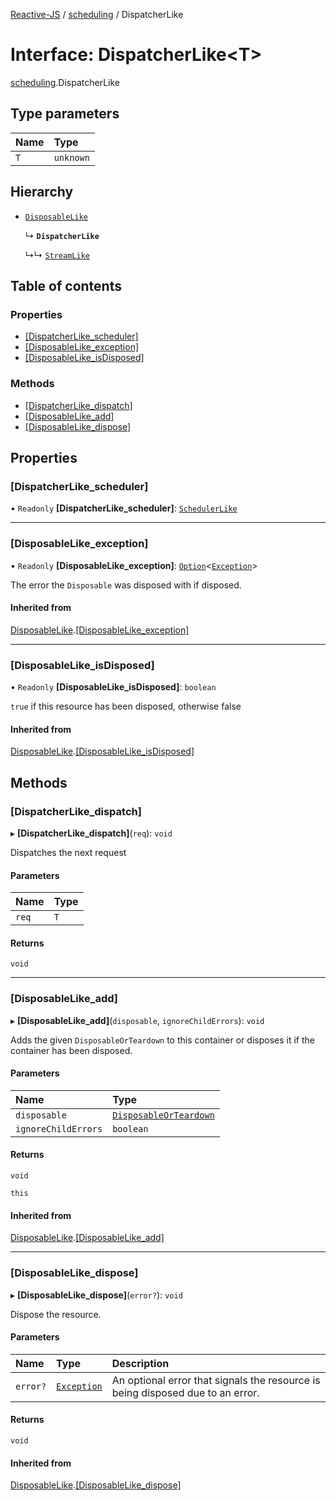 [Reactive-JS](../README.md) / [scheduling](../modules/scheduling.md) / DispatcherLike

# Interface: DispatcherLike<T\>

[scheduling](../modules/scheduling.md).DispatcherLike

## Type parameters

| Name | Type |
| :------ | :------ |
| `T` | `unknown` |

## Hierarchy

- [`DisposableLike`](util.DisposableLike.md)

  ↳ **`DispatcherLike`**

  ↳↳ [`StreamLike`](streaming.StreamLike.md)

## Table of contents

### Properties

- [[DispatcherLike\_scheduler]](scheduling.DispatcherLike.md#[dispatcherlike_scheduler])
- [[DisposableLike\_exception]](scheduling.DispatcherLike.md#[disposablelike_exception])
- [[DisposableLike\_isDisposed]](scheduling.DispatcherLike.md#[disposablelike_isdisposed])

### Methods

- [[DispatcherLike\_dispatch]](scheduling.DispatcherLike.md#[dispatcherlike_dispatch])
- [[DisposableLike\_add]](scheduling.DispatcherLike.md#[disposablelike_add])
- [[DisposableLike\_dispose]](scheduling.DispatcherLike.md#[disposablelike_dispose])

## Properties

### [DispatcherLike\_scheduler]

• `Readonly` **[DispatcherLike\_scheduler]**: [`SchedulerLike`](scheduling.SchedulerLike.md)

___

### [DisposableLike\_exception]

• `Readonly` **[DisposableLike\_exception]**: [`Option`](../modules/functions.md#option)<[`Exception`](../modules/util.md#exception)\>

The error the `Disposable` was disposed with if disposed.

#### Inherited from

[DisposableLike](util.DisposableLike.md).[[DisposableLike_exception]](util.DisposableLike.md#[disposablelike_exception])

___

### [DisposableLike\_isDisposed]

• `Readonly` **[DisposableLike\_isDisposed]**: `boolean`

`true` if this resource has been disposed, otherwise false

#### Inherited from

[DisposableLike](util.DisposableLike.md).[[DisposableLike_isDisposed]](util.DisposableLike.md#[disposablelike_isdisposed])

## Methods

### [DispatcherLike\_dispatch]

▸ **[DispatcherLike_dispatch]**(`req`): `void`

Dispatches the next request

#### Parameters

| Name | Type |
| :------ | :------ |
| `req` | `T` |

#### Returns

`void`

___

### [DisposableLike\_add]

▸ **[DisposableLike_add]**(`disposable`, `ignoreChildErrors`): `void`

Adds the given `DisposableOrTeardown` to this container or disposes it if the container has been disposed.

#### Parameters

| Name | Type |
| :------ | :------ |
| `disposable` | [`DisposableOrTeardown`](../modules/util.md#disposableorteardown) |
| `ignoreChildErrors` | `boolean` |

#### Returns

`void`

`this`

#### Inherited from

[DisposableLike](util.DisposableLike.md).[[DisposableLike_add]](util.DisposableLike.md#[disposablelike_add])

___

### [DisposableLike\_dispose]

▸ **[DisposableLike_dispose]**(`error?`): `void`

Dispose the resource.

#### Parameters

| Name | Type | Description |
| :------ | :------ | :------ |
| `error?` | [`Exception`](../modules/util.md#exception) | An optional error that signals the resource is being disposed due to an error. |

#### Returns

`void`

#### Inherited from

[DisposableLike](util.DisposableLike.md).[[DisposableLike_dispose]](util.DisposableLike.md#[disposablelike_dispose])
